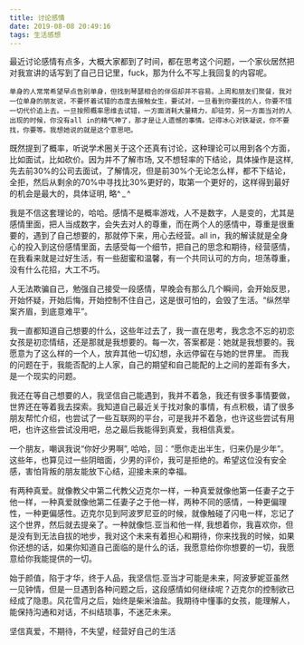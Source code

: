 ```yaml
---
title: 讨论感情
date: 2019-08-08 20:49:16
tags: 生活感想
---
```


最近讨论感情有点多，大概大家都到了时间，都在思考这个问题，一个家伙居然把对我宣讲的话写到了自己日记里，fuck，那为什么不写上我回复的内容呢。
```
单身的人常常希望早点告别单身，但找到琴瑟相合的伴侣却并不容易。上周和朋友们聚餐，我对一位单身的朋友说，不要怀着试错的态度去接触女生，要试对，一旦看到你要找的人，你要不惜一切代价追上去。一旦按照概率思维去试错，一方面消耗大量精力，却徒劳，另一方面当对的人出现的时候，你没有all in的精气神了，那才是让人遗憾的事情。记得冰心对铁凝说，你不要找，你要等。我想她说的就是这个意思吧。
```
既然提到了概率，听说学术圈关于这个还真有讨论，这种理论可以用到各个方面，比如面试，比如砍价。因为并不了解市场, 又不想轻率的下结论，具体操作是这样, 先去前30%的公司去面试，了解情况，但是前30%个无论怎么样，都不下结论，全拒，然后从剩余的70%中寻找比30%更好的，取第一个更好的，这样得到最好的机会是最大的，具体证明, 略^ _ ^

我是不信这套理论的，哈哈。感情不是概率游戏，人不是数字，人是变的，尤其是感情里面，把人当成数字，会失去对人的尊重，而在两个人的感情中，尊重是很重要的，遇到了自己想要的，那就停下来，用心去经营。all in，我的解读就是全身心的投入到这份感情里面，去感受每一个细节，把自己的思念和期待，经营感情，在我看来就是过好生活，有一些甜蜜和温馨，有一个共同认可的方向，坦荡尊重，没有什么花招，大工不巧。

人无法欺骗自己，勉强自己接受一段感情，早晚会有那么几个瞬间，会开始反思，开始怀疑，开始后悔，开始控制不住自己，这是很可怕的，会毁了生活。“纵然举案齐眉，到底意难平”。 

我一直都知道自己想要的什么，这些年过去了，我一直在思考，我念念不忘的初恋女孩是初恋情结，还是那就是我想要的。每一次，答案都是：她就是我想要的。我愿意为了这么样的一个人，放弃其他一切幻想，永远停留在与她的世界里。 而我的问题在于，我能否配的上人家，自己的期望和自己能配的上之间的差距有多大，是一个现实的问题。

我还在等自己想要的人，我坚信自己能遇到，我并不着急，我还有很多事情要做，世界还在等着我去探索。我知道自己最近关于找对象的事情，有点积极，请了很多朋友帮忙介绍，也尝试了一些互联网的平台，可是我并不着急，也许这些尝试有用吧，也许这些尝试没用吧，总之最后我能得到真爱，我相信真爱。

一个朋友，嘲讽我说“你好少男啊”, 哈哈，回：“愿你走出半生，归来仍是少年”。 这些年，也算见过一些阴暗面，少男的评价，我可是拒绝的。希望这位没有安全感，害怕背叛的朋友能放下心结，迎接未来的幸福。

有两种真爱。就像教父中第二代教父迈克尔一样，一种真爱就像他第一任妻子之于他一样，一种真爱就像他第二任妻子之于他一样，两种不同的感情，一种更偏理性，一种更偏感性。迈克尔见到阿波罗尼亚的时候，就像触碰了闪电一样，忘记了这个世界，然后就去提亲了。一种就像恺.亚当和他一样, 我想着你，我喜欢你，但是没有到无法自拔的地步，我对这个未来有着担心和期待，你来找我的时候，如果你还想的话，如果你知道自己面临的是什么的话，我愿意给你你想要的一切，我愿意给你我能提供的一切。

始于颜值，陷于才华，终于人品，我坚信恺.亚当才可能是未来，阿波萝妮亚虽然一见钟情，但是一旦遇到各种问题之后，这段感情如何继续呢？迈克尔的控制欲已经成了隐患。风花雪月之后，始终是柴米油盐。我期待中懂事的女孩，能理解人，能保持沟通和对话，不纠结琐事，不迷茫未来。

坚信真爱，不期待，不失望，经营好自己的生活
